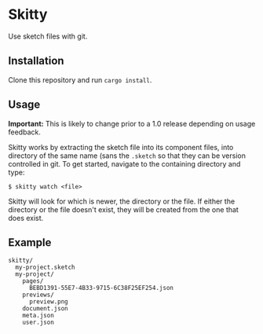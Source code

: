 Skitty
======

Use sketch files with git.

Installation
------------

Clone this repository and run `cargo install`.

Usage
-----

**Important:** This is likely to change prior to a 1.0 release depending on usage feedback.

Skitty works by extracting the sketch file into its component files, into directory of the same name
(sans the `.sketch` so that they can be version controlled in git. To get started, navigate to the
containing directory and type:

```shell
$ skitty watch <file>
```

Skitty will look for which is newer, the directory or the file. If either the directory or the file
doesn't exist, they will be created from the one that does exist.

Example
-------

```
skitty/
  my-project.sketch
  my-project/
    pages/
      BEBD1391-55E7-4B33-9715-6C38F25EF254.json
    previews/
      preview.png
    document.json
    meta.json
    user.json
```
